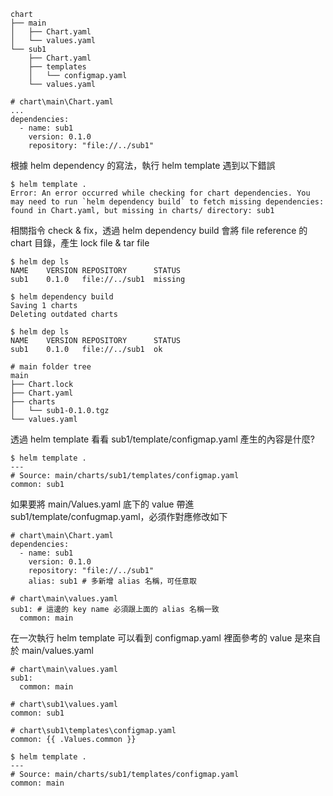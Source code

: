 ```
chart
├── main
│   ├── Chart.yaml
│   └── values.yaml
└── sub1
    ├── Chart.yaml
    ├── templates
    │   └── configmap.yaml
    └── values.yaml
```

```
# chart\main\Chart.yaml
...
dependencies:
  - name: sub1
    version: 0.1.0
    repository: "file://../sub1"
```

根據 helm dependency 的寫法，執行 helm template 遇到以下錯誤

```
$ helm template .
Error: An error occurred while checking for chart dependencies. You may need to run `helm dependency build` to fetch missing dependencies: found in Chart.yaml, but missing in charts/ directory: sub1
```

相關指令 check & fix，透過 helm dependency build 會將 file reference 的 chart 目錄，產生 lock file & tar file
```
$ helm dep ls
NAME    VERSION REPOSITORY      STATUS
sub1    0.1.0   file://../sub1  missing

$ helm dependency build
Saving 1 charts
Deleting outdated charts

$ helm dep ls
NAME    VERSION REPOSITORY      STATUS
sub1    0.1.0   file://../sub1  ok

# main folder tree
main
├── Chart.lock
├── Chart.yaml
├── charts
│   └── sub1-0.1.0.tgz
└── values.yaml
```

透過 helm template 看看 sub1/template/configmap.yaml 產生的內容是什麼?
```
$ helm template .
---
# Source: main/charts/sub1/templates/configmap.yaml
common: sub1
```

如果要將 main/Values.yaml 底下的 value 帶進 sub1/template/confugmap.yaml，必須作對應修改如下
```
# chart\main\Chart.yaml
dependencies:
  - name: sub1
    version: 0.1.0
    repository: "file://../sub1"
    alias: sub1 # 多新增 alias 名稱，可任意取

# chart\main\values.yaml
sub1: # 這邊的 key name 必須跟上面的 alias 名稱一致
  common: main
```

在一次執行 helm template 可以看到 configmap.yaml 裡面參考的 value 是來自於 main/values.yaml
```
# chart\main\values.yaml
sub1:
  common: main

# chart\sub1\values.yaml
common: sub1

# chart\sub1\templates\configmap.yaml
common: {{ .Values.common }}

$ helm template .
---
# Source: main/charts/sub1/templates/configmap.yaml
common: main
```